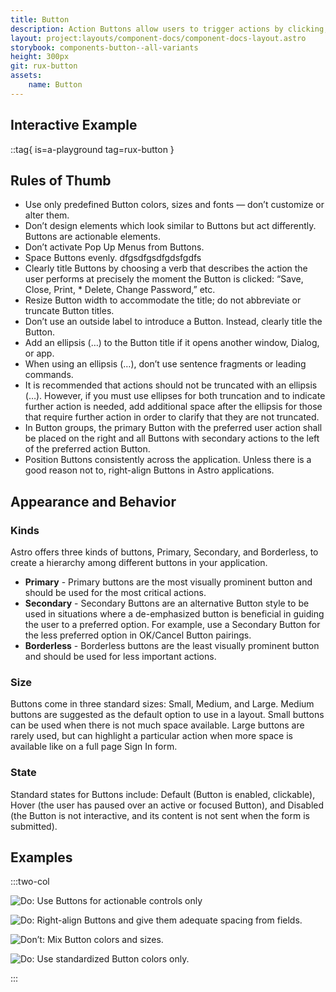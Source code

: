 ```yaml
---
title: Button
description: Action Buttons allow users to trigger actions by clicking, tapping, or pressing a corresponding key on a keyboard, such as the “Enter” key.
layout: project:layouts/component-docs/component-docs-layout.astro
storybook: components-button--all-variants
height: 300px
git: rux-button
assets:
    name: Button
---
```


## Interactive Example

::tag{ is=a-playground tag=rux-button }

## Rules of Thumb

- Use only predefined Button colors, sizes and fonts — don’t customize or alter them.
- Don’t design elements which look similar to Buttons but act differently. Buttons are actionable elements.
- Don’t activate Pop Up Menus from Buttons.
- Space Buttons evenly. dfgsdfgsdfgdsfgdfs
- Clearly title Buttons by choosing a verb that describes the action the user performs at precisely the moment the Button is clicked: “Save, Close, Print, \* Delete, Change Password,” etc.
- Resize Button width to accommodate the title; do not abbreviate or truncate Button titles.
- Don’t use an outside label to introduce a Button. Instead, clearly title the Button.
- Add an ellipsis (…) to the Button title if it opens another window, Dialog, or app.
- When using an ellipsis (…), don’t use sentence fragments or leading commands.
- It is recommended that actions should not be truncated with an ellipsis (…). However, if you must use ellipses for both truncation and to indicate further action is needed, add additional space after the ellipsis for those that require further action in order to clarify that they are not truncated.
- In Button groups, the primary Button with the preferred user action shall be placed on the right and all Buttons with secondary actions to the left of the preferred action Button.
- Position Buttons consistently across the application. Unless there is a good reason not to, right-align Buttons in Astro applications.

## Appearance and Behavior

### Kinds

Astro offers three kinds of buttons, Primary, Secondary, and Borderless, to create a hierarchy among different buttons in your application.

- **Primary** - Primary buttons are the most visually prominent button and should be used for the most critical actions.
- **Secondary** - Secondary Buttons are an alternative Button style to be used in situations where a de-emphasized button is beneficial in guiding the user to a preferred option. For example, use a Secondary Button for the less preferred option in OK/Cancel Button pairings.
- **Borderless** - Borderless buttons are the least visually prominent button and should be used for less important actions.

### Size

Buttons come in three standard sizes: Small, Medium, and Large. Medium buttons are suggested as the default option to use in a layout. Small buttons can be used when there is not much space available. Large buttons are rarely used, but can highlight a particular action when more space is available like on a full page Sign In form.

### State

Standard states for Buttons include: Default (Button is enabled, clickable), Hover (the user has paused over an active or focused Button), and Disabled (the Button is not interactive, and its content is not sent when the form is submitted).

## Examples

:::two-col

![Do: Use Buttons for actionable controls only](/img/components/button/button-do-1.webp "Do: Use Buttons for actionable controls only")

![Do: Right-align Buttons and give them adequate spacing from fields.](/img/components/button/button-do-2.webp "Do: Right-align Buttons and give them adequate spacing from fields.")

![Don’t: Mix Button colors and sizes.](/img/components/button/button-dont-2.webp "Don’t: Mix Button colors and sizes.")

![Do: Use standardized Button colors only.](/img/components/button/button-do-3.webp "Do: Use standardized Button colors only.")

:::
